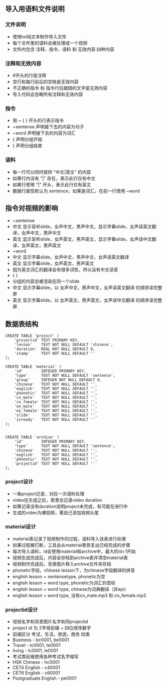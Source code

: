 ## 导入用语料文件说明
### 文件说明
- 使用txt纯文本制作导入文件
- 每个文件里的语料会被处理成一个视频
- 文件内包含 注释，指令，语料 和 无效内容 四种内容

### 注释和无效内容
- #开头的行是注释
- 空行和每行前后的空格是无效内容
- 不正确的指令 和 指令行后跟随的文字是无效内容
- 导入代码会忽略所有注释和无效内容

### 指令
- 用 ~ { } 开头的行表示指令
- ~sentense 声明接下去的内容为句子
- ~word     声明接下去的内容为词汇
- { 声明分组开始
- } 声明分组结束

### 语料
- 每一行可以同时提供 "中文|英文" 的内容
- 如果行内没有 "|" 存在，表示此行仅有中文
- 如果行使用 "|" 开头，表示此行仅有英文
- 数据行属性默认为 sentence，如果是词汇，在前一行使用 ~word

## 指令对视频的影响
- ~sentense
- 中文 显示盲听slide，女声中文，男声中文，显示字幕slide，女声读英文翻译，女声中文，男声中文
- 英文 显示盲听slide，女声英文，男声英文，显示字幕slide，女声读中文翻译，女声英文，男声英文
- ~word
- 中文 显示字幕slide，女声中文，男声中文，女声读英文翻译
- 英文 显示字幕slide，女声英文，男声英文
- 因为英文词汇的翻译会有很多词性，所以没有中文读音
- { } 
- 分组的内容会被渲染在同一个slide
- 中文 显示字幕slide，以 女声中文，男声中文，女声读英文翻译 的顺序读完整屏
- 英文 显示字幕slide，以 女声英文，男声英文，女声读中文翻译 的顺序读完整屏

## 数据表结构
```
CREATE TABLE 'project' (
    'projectid' TEXT PRIMARY KEY,
    'lesson'    TEXT NOT NULL DEFAULT 'chinese',
    'duration'  REAL NOT NULL DEFAULT 0,
    'stamp'     TEXT NOT NULL DEFAULT ''
);

CREATE TABLE 'material' (
    'id'        INTEGER PRIMARY KEY, 
    'type'      TEXT NOT NULL DEFAULT 'sentence',
    'group'     INTEGER NOT NULL DEFAULT 0,
    'chinese'   TEXT NOT NULL DEFAULT '',
    'english'   TEXT NOT NULL DEFAULT '', 
    'phonetic'  TEXT NOT NULL DEFAULT '', 
    'cn_male'   TEXT NOT NULL DEFAULT '', 
    'cn_female' TEXT NOT NULL DEFAULT '', 
    'en_male'   TEXT NOT NULL DEFAULT '', 
    'en_female' TEXT NOT NULL DEFAULT '', 
    'slide'     TEXT NOT NULL DEFAULT '', 
    'isready'   TEXT NOT NULL DEFAULT ''
);


CREATE TABLE 'archive' (
    'id'        INTEGER PRIMARY KEY, 
    'type'      TEXT NOT NULL DEFAULT 'sentence',
    'chinese'   TEXT NOT NULL DEFAULT '',
    'english'   TEXT NOT NULL DEFAULT '', 
    'phonetic'  TEXT NOT NULL DEFAULT '', 
    'projectid' TEXT NOT NULL DEFAULT ''
);
```
### project设计
- 一条project记录，对应一次语料处理
- video在生成之后，表里会记录video duration
- 如果记录没有duration说明project未完成，有可能在进行中
- 生成的video为裸视频，需自己添加视频头尾

### material设计
- material表记录了视频制作的过程，语料导入该表进行处理
- 如果过程被打断，工具会从material表恢复出已经完成的步骤
- 每次导入语料，id会使用material和archive中，最大的id+1开始
- 视频生成完成后，内容会存档到archive表并清空material表
- 视频制作完成后，背景图片移入archive文件夹存档
- phonetic字段，chinese lesson下，为chinese字段翻译的拼音
- english lesson + sentensetype, phonetic为空
- english lesson + word type, phonetic为词汇的音标
- english lesson + word type, chinese为词典翻译（非api）
- english lesson + word type, 没有cn_male.mp3 和 cn_female.mp3

### projectid设计
- 视频名字和背景图片名字和同projectid
- project id 为 2字母前缀 + 四位顺序数字
- 前缀区分 考试，生活，旅游，商务 四类
- Business              - bc0001, be0001
- Travel                - tc0001, te0001
- living                - lc0001, le0001
- 考试类前缀使用各种考试名字缩写
- HSK Chinese           - hc0001
- CET4 English          - c40001
- CET6 English          - c60001
- Postgraduate English  - pe0001
